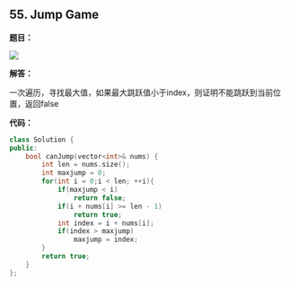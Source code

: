 ## 55. Jump Game

**题目：**

![](http://cdn.zergzerg.cn/2018-11-12_31leeet_55.png)

**解答：**

一次遍历，寻找最大值，如果最大跳跃值小于index，则证明不能跳跃到当前位置，返回false

**代码：**

```cpp
class Solution {
public:
    bool canJump(vector<int>& nums) {
        int len = nums.size();
        int maxjump = 0;
        for(int i = 0;i < len; ++i){
            if(maxjump < i) 
                return false;
            if(i + nums[i] >= len - 1)
                return true;
            int index = i + nums[i];
            if(index > maxjump)
                maxjump = index;
        }
        return true;
    }
};
```

